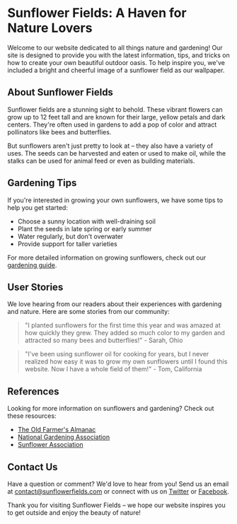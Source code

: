 <!--
Write me content for website with wallpaper which alt text is:

"A bright and cheerful image of a sunflower field for a gardening or nature website"

The name/title of the page should not be 1:1 copy of the alt text but rather a real content of the website which is using this wallpaper.

- Use markdown format
- Start with the heading
- The content should look like a real website
- Include real sections like references, contact, user stories, etc. use things relevant to the page purpose.
- Feel free to use structure like headings, bullets, numbering, blockquotes, paragraphs, horizontal lines, etc.
- You can use formatting like bold or _italic_
- You can include UTF-8 emojis
- Links should be only #hash anchors (and you can refer to the document itself)
- Do not include images
-->

<!--font:The font that would best fit the website is Montserrat-->

# Sunflower Fields: A Haven for Nature Lovers

Welcome to our website dedicated to all things nature and gardening! Our site is designed to provide you with the latest information, tips, and tricks on how to create your own beautiful outdoor oasis. To help inspire you, we've included a bright and cheerful image of a sunflower field as our wallpaper.

## About Sunflower Fields

Sunflower fields are a stunning sight to behold. These vibrant flowers can grow up to 12 feet tall and are known for their large, yellow petals and dark centers. They're often used in gardens to add a pop of color and attract pollinators like bees and butterflies.

But sunflowers aren't just pretty to look at – they also have a variety of uses. The seeds can be harvested and eaten or used to make oil, while the stalks can be used for animal feed or even as building materials.

## Gardening Tips

If you're interested in growing your own sunflowers, we have some tips to help you get started:

-   Choose a sunny location with well-draining soil
-   Plant the seeds in late spring or early summer
-   Water regularly, but don't overwater
-   Provide support for taller varieties

For more detailed information on growing sunflowers, check out our [gardening guide](#).

## User Stories

We love hearing from our readers about their experiences with gardening and nature. Here are some stories from our community:

> "I planted sunflowers for the first time this year and was amazed at how quickly they grew. They added so much color to my garden and attracted so many bees and butterflies!" - Sarah, Ohio

> "I've been using sunflower oil for cooking for years, but I never realized how easy it was to grow my own sunflowers until I found this website. Now I have a whole field of them!" - Tom, California

## References

Looking for more information on sunflowers and gardening? Check out these resources:

-   [The Old Farmer's Almanac](#)
-   [National Gardening Association](#)
-   [Sunflower Association](#)

## Contact Us

Have a question or comment? We'd love to hear from you! Send us an email at [contact@sunflowerfields.com](mailto:contact@sunflowerfields.com) or connect with us on [Twitter](#) or [Facebook](#).

Thank you for visiting Sunflower Fields – we hope our website inspires you to get outside and enjoy the beauty of nature!
